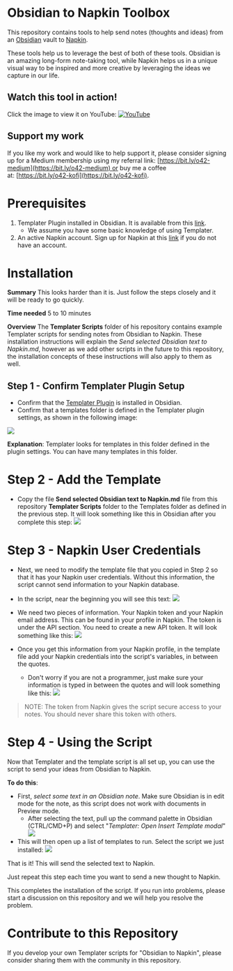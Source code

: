 # Obsidian to Napkin Toolbox
This repository contains tools to help send notes (thoughts and ideas) from an [Obsidian](https://obsidian.md) vault to [Napkin](https://www.napkin.one).

These tools help us to leverage the best of both of these tools. Obsidian is an amazing long-form note-taking tool, while Napkin helps us in a unique visual way to be inspired and more creative by leveraging the ideas we capture in our life.

## Watch this tool in action!
Click the image to view it on YouTube:
[![YouTube](/media/intro-YT-VID.png)](https://www.youtube.com/watch?v=-t0dUdfc7PY)

## Support my work
If you like my work and would like to help support it, please consider signing up for a Medium membership using my referral link: [https://bit.ly/o42-medium](https://bit.ly/o42-medium) or buy me a coffee at: [https://bit.ly/o42-kofi](https://bit.ly/o42-kofi).

# Prerequisites
1. Templater Plugin installed in Obsidian. It is available from this [link](https://obsidian.md/plugins?id=templater-obsidian).
	- We assume you have some basic knowledge of using Templater.
2. An active Napkin account. Sign up for Napkin at this [link](https://www.napkin.one/?via=TfTHacker) if you do not have an account.

# Installation
**Summary**
This looks harder than it is. Just follow the steps closely and it will be ready to go quickly.

**Time needed**
5 to 10 minutes

**Overview** 
The **Templater Scripts** folder of his repository contains example Templater scripts for sending notes from Obsidian to Napkin. These installation instructions will explain the _Send selected Obsidian text to Napkin.md_, however as we add other scripts in the future to this repository, the installation concepts of these instructions will also apply to them as well.

## Step 1 - Confirm Templater Plugin  Setup
* Confirm that the [Templater Plugin](https://obsidian.md/plugins?id=templater-obsidian) is installed in Obsidian.
* Confirm that a templates folder is defined in the Templater plugin settings, as shown in the following image:

![](media/setup-templater-templates.png)

**Explanation**:
Templater looks for templates in this folder defined in the plugin settings. You can have many templates in this folder.

# Step 2 - Add the Template
- Copy the file **Send selected Obsidian text to Napkin.md** file from this repository **Templater Scripts** folder to the Templates folder as defined in the previous step. It will look something like this in Obsidian after you complete this step:
![](media/setup-Add-the-template.png)

# Step 3 - Napkin User Credentials
- Next, we need to modify the template file that you copied in Step 2 so that it has your Napkin user credentials. Without this information, the script cannot send information to your Napkin database.
- In the script, near the beginning you will see this text:
![](media/setup-napkin-variables-01.png)

- We need two pieces of information. Your Napkin token and your Napkin email address. This can be found in your profile in Napkin. The token is under the API section. You need to create a new API token. It will look something like this:
![](media/setup-api-token-in-napkin-profile.png)

- Once you get this information from your Napkin profile, in the template file add your Napkin credentials into the script's variables, in between the quotes. 
	- Don't worry if you are not a programmer, just make sure your information is typed in between the quotes and will look something like this:
![](media/setup-credentials-in-script.png)

> NOTE: The token from Napkin gives the script secure access to your notes. You should never share this token with others. 

# Step 4 - Using the Script
Now that Templater and the template script is all set up, you can use the script to send your ideas from Obsidian to Napkin.

**To do this**:
* First, _select some text in an Obsidian note_. Make sure Obsidian is in edit mode for the note, as this script does not work with documents in Preview mode.
	* After selecting the text, pull up the command palette in Obsidian (CTRL/CMD+P) and select "_Templater: Open Insert Template modal_" 
		![](media/setup-open-insert-template-modal.png)
* This will then open up a list of templates to run. Select the script we just installed:
![](media/setup-run-script.png)

That is it! This will send the selected text to Napkin. 

Just repeat this step each time you want to send a new thought to Napkin.

This completes the installation of the script. If you run into problems, please start a discussion on this repository and we will help you resolve the problem.

# Contribute to this Repository
If you develop your own Templater scripts for "Obsidian to Napkin", please consider sharing them with the community in this repository.
